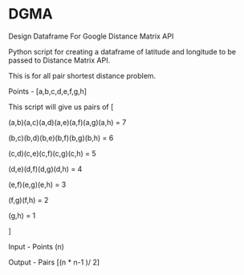 # DGMA
Design Dataframe For Google Distance Matrix API

Python script for creating a dataframe of latitude and longitude to be passed to Distance Matrix API.

This is for all pair shortest distance problem.

Points - [a,b,c,d,e,f,g,h]

This script will give us pairs of [

(a,b)(a,c)(a,d)(a,e)(a,f)(a,g)(a,h) = 7

(b,c)(b,d)(b,e)(b,f)(b,g)(b,h) = 6

(c,d)(c,e)(c,f)(c,g)(c,h) = 5

(d,e)(d,f)(d,g)(d,h) = 4

(e,f)(e,g)(e,h) = 3

(f,g)(f,h) = 2

(g,h) = 1

]

Input - Points (n)

Output - Pairs [(n * n-1 )/ 2]
